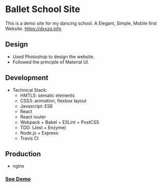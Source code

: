 # Ballet School Site

This is a demo site for my dancing school. A Elegant, Simple, Mobile first Website.
https://dxxzq.info

## Design

  - Used Photoshop to design the website.
  - Followed the principle of Material UI. 

## Development

  - Technical Stack: 
    - HMTL5: sematic elements
    - CSS3: animation, flexbox layout
    - Javascript: ES6
    - React
    - React router
    - Webpack + Babel + ESLint + PostCSS
    - TDD: (Jest + Enzyme)
    - Node.js + Express
    - Travis CI

## Production
  - nginx

### [See Demo](https://dxxzq.info)


